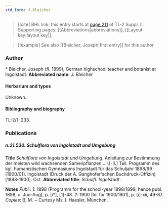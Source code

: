 ```yaml
---
std_form: J.Bleicher
---
```


> [!cite] BHL link: this entry starts at [page 211](https://www.biodiversitylibrary.org/page/33265408) of TL-2 Suppl. II.
> Supporting pages: [[Abbreviations|abbreviations]], [[Layout key|layout key]].

> [!example] See also [[Bleicher, Joseph|first entry]] for this author

### Author

\* Bleicher, Joseph (fl. 1899), German highschool teacher and botanist at Ingolstadt. 
**Abbreviated name**: *J. Bleicher*

#### Herbarium and types

Unknown.

#### Bibliography and biography

TL-2/1: 233.

### Publications

##### n.21.530. Schulflora von Ingolstadt und Umgebung

**Title**
*Schulflora von Ingolstadt und Umgebung*. Anleitung zur Bestimmung der meisten wild wachsenden Samenpflanzen... I.\[-II.\] Teil. Programm des kgl. humanistischen Gymnasiums Ingolstadt für das Schuljahr 1898/99 \[1900/01\]. Ingolstadt (Druck der A. Ganghofer'schen Buchdruck-Offizin) \[1898-1900\]. Oct.
**Abbreviated title**: *Schulfl. Ingolstadt*.

**Notes**
*Publ*.: *1*: 1898 (Programm for the school-year 1898/1899, hence publ. 1898, c. Jun-Aug), p. \[i\*\], \[1\]-48.
*2*: 1900 (Id. for 1900/1901), p. \[i\]-xii, 49-87.
*Copies*: B, M. − Curtesy Ms. I. Haesler, München.

